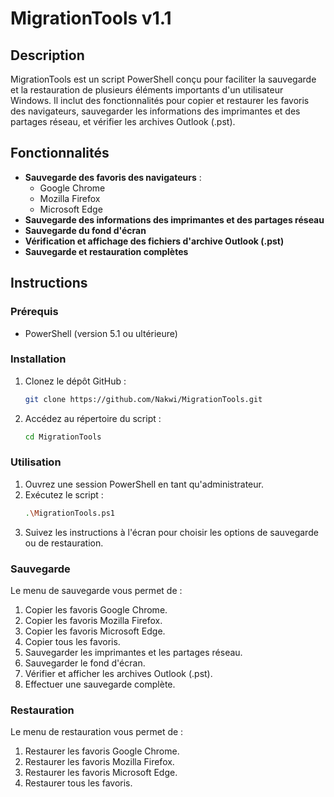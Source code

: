 # MigrationTools v1.1

## Description

MigrationTools est un script PowerShell conçu pour faciliter la sauvegarde et la restauration de plusieurs éléments importants d'un utilisateur Windows. Il inclut des fonctionnalités pour copier et restaurer les favoris des navigateurs, sauvegarder les informations des imprimantes et des partages réseau, et vérifier les archives Outlook (.pst).

## Fonctionnalités

- **Sauvegarde des favoris des navigateurs** :
  - Google Chrome
  - Mozilla Firefox
  - Microsoft Edge
- **Sauvegarde des informations des imprimantes et des partages réseau**
- **Sauvegarde du fond d'écran**
- **Vérification et affichage des fichiers d'archive Outlook (.pst)**
- **Sauvegarde et restauration complètes**

## Instructions

### Prérequis

- PowerShell (version 5.1 ou ultérieure)

### Installation

1. Clonez le dépôt GitHub :
    ```sh
    git clone https://github.com/Nakwi/MigrationTools.git
    ```
2. Accédez au répertoire du script :
    ```sh
    cd MigrationTools
    ```

### Utilisation

1. Ouvrez une session PowerShell en tant qu'administrateur.
2. Exécutez le script :
    ```sh
    .\MigrationTools.ps1
    ```
3. Suivez les instructions à l'écran pour choisir les options de sauvegarde ou de restauration.

### Sauvegarde

Le menu de sauvegarde vous permet de :

1. Copier les favoris Google Chrome.
2. Copier les favoris Mozilla Firefox.
3. Copier les favoris Microsoft Edge.
4. Copier tous les favoris.
5. Sauvegarder les imprimantes et les partages réseau.
6. Sauvegarder le fond d'écran.
7. Vérifier et afficher les archives Outlook (.pst).
8. Effectuer une sauvegarde complète.

### Restauration

Le menu de restauration vous permet de :

1. Restaurer les favoris Google Chrome.
2. Restaurer les favoris Mozilla Firefox.
3. Restaurer les favoris Microsoft Edge.
4. Restaurer tous les favoris.
